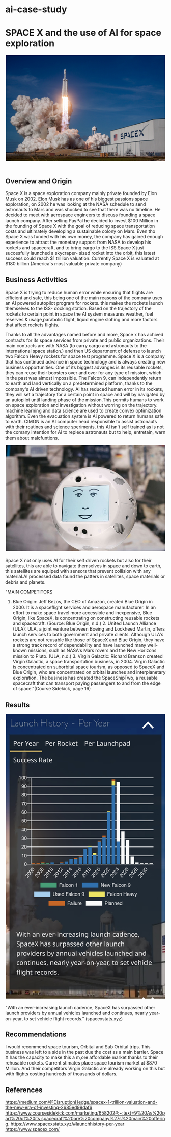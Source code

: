 # ai-case-study
# SPACE X and the use of AI for space exploration

<div style="text-align:center">
    <img src="spaceximage.jpeg" style="width:500px;" />
</div>
<br />

## Overview and Origin

Space X is a space exploration company mainly private founded by Elon Musk on 2002. Elon Musk has as one of his biggest passions space exploration, on 2002 he was looking at the NASA schedule to send astronauts to Mars and was shocked to see that there was no timeline. He decided to meet with aerospace engineers to discuss founding a space launch company. After selling PayPal he decided to invest $100 Million in the founding of Space X with the goal of reducing space transportation costs and ultimately developing a sustainable colony on Mars.
Even tho Space X was funded with his own money, the company has gained enough experience to attract the monetary support from NASA to develop his rockets and spacecraft, and to bring cargo to the ISS.Space X just succesfully launched a skycraper- sized rocket into the orbit, this latest success could reach $1 trillion valuation. Currently Space X is valuated at $180 billion (America's most valuable private company)


## Business Activities

 Space X is trying to reduce human error while ensuring that flights are efficient and safe, this being one of the main reasons of the company uses an AI powered autopilot program for rockets. this makes the rockets launch themselves to the ISS- docking station. Based on the trajectory of the rockets to certain point in space the AI system measures weather, fuel reserves & usage,parabolic flight, liquid engine slohing and more factors that affect rockets flights.

Thanks to all the advantages named before and more, Space x has achived contracts for its space services from private and public organizations. Their main contracts are with NASA (to carry cargo and astronauts to the international space station.) and then US department of defense to launch two Falcon Heavy rockets for space test programme. Space X is a company that has continued advance in space technology and is always creating new business opportunities. One of its biggest advanges is its reusable rockets, they can reuse their boosters over and over for any type of mission, which in the past was almost impossible. The Falcon 9, can independently return to earth and land vertically on a predetermined platform, thanks to the company's AI driven technology. Ai has reduced human error in its rockets, they will set a trajectory for a certain point in space and will by navigated by an autopilot until landing phase of the mission.This permits humans to work on space exploration and investigation without worring on the trajectory. machine learning and data science are used to create convex optimization algorithm. Even the evacuation system is Ai powered to return humans safe to earth. CIMON is an AI computer head responsible to assist astronauts with their routines and science speriments, this AI isn't self trained as is not the comany intention for Ai to replece astronauts but to help, entretain, warn them about malcfuntions.

<div style="text-align:center">
    <img src="robot.jpeg" style="width:500px;" />
</div>
<br />
Space X not only uses AI for their self driven rockets but also for their satellites, this are able to navigate themselves in space and down to earth, this satellites 
are equiped with sensors that prevent collision with any material.AI processed data found the patters in satellites, space materials or debris and planets.

"MAIN COMPETITORS

1. Blue Origin: Jeff Bezos, the CEO of Amazon, created Blue Origin in 2000. It is a spaceflight services and aerospace manufacturer. In an effort to make space travel 
     more accessible and inexpensive, Blue Origin, like SpaceX, is concentrating on constructing reusable rockets and spacecraft. (Source: Blue Origin, n.d.) 
     2. United Launch Alliance (ULA): ULA, a joint venture between Boeing and Lockheed Martin, offers launch services to both government and private clients. Although ULA's 
     rockets are not reusable like those of SpaceX and Blue Origin, they have a strong track record of dependability and have launched many well-known missions, such as 
     NASA's Mars rovers and the New Horizons mission to Pluto. (ULA, n.d.) 
     3. Virgin Galactic: Richard Branson created Virgin Galactic, a space transportation business, in 2004. Virgin Galactic is concentrated on suborbital space tourism, as 
     opposed to SpaceX and Blue Origin, who are concentrated on orbital launches and interplanetary exploration. The business has created the SpaceShipTwo, a reusable 
     spacecraft that can transport paying passengers to and from the edge of space."(Course Sidekick, page 16)



## Results
<div style="text-align:center">
    <img src="IMG_3942.jpg" style="width:500px;" />
</div>
<br />
"With an ever-increasing launch cadence, SpaceX has surpassed other launch providers by annual vehicles launched and continues, nearly year-on-year, to set vehicle flight records." (spacexstats.xyz)

## Recommendations

I would recommend space tourism, Orbital and Sub Orbital trips. This business was left to a side in the past due the cost as a main barrier. Space X has the capacity to 
make this a m,ore affordable market thanks to their rehusable rockets. Current stimates place space tourism market at $870 Million. And their competitors Virgin Galactic 
are already working on this but with flights costing hundreds of thousands of dollars.

## References

https://medium.com/@DisruptionHedge/spacex-1-trillion-valuation-and-the-new-era-of-investing-2685ed99daf6
https://www.coursesidekick.com/marketing/658202#:~:text=9%20As%20part%20of%20its,spacecraft%20are%20company%27s%20main%20offering.
https://www.spacexstats.xyz/#launchhistory-per-year
[
](https://www.spacex.com/)https://www.spacex.com/
